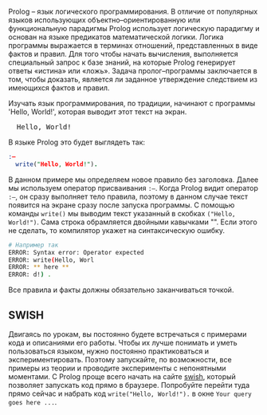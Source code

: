 Prolog – язык логического программирования. В отличие от популярных языков использующих объектно–ориентированную или функциональную парадигмы Prolog использует логическую парадигму и основан на языке предикатов математической логики. Логика программы выражается в терминах отношений, представленных в виде фактов и правил.
Для того чтобы начать вычисления, выполняется специальный запрос к базе знаний, на которые Prolog генерирует ответы «истина» или «ложь». Задача пролог–программы заключается в том, чтобы доказать, является ли заданное утверждение следствием из имеющихся фактов и правил.

Изучать язык программирования, по традиции, начинают с программы 'Hello, World!', которая выводит этот текст на экран.

<pre class='hexlet–basics–output'>
  Hello, World!
</pre>

В языке Prolog это будет выглядеть так:

```prolog
:–
  write("Hello, World!").
```

В данном примере мы определяем новое правило без заголовка. Далее мы используем оператор присваивания `:–`. Когда Prolog видит оператор `:–`, он сразу выполняет тело правила, поэтому в данном случае текст появится на экране сразу после запуска программы. С помощью команды `write()` мы выводим текст указанный в скобках `("Hello, World!")`. Сама строка обрамляется двойными кавычками "". Если этого не сделать, то компилятор укажет на синтаксическую ошибку.

```sh
# Например так
ERROR: Syntax error: Operator expected
ERROR: write(Hello, Worl
ERROR: ** here **
ERROR: d!) .
```

Все правила и факты должны обязательно заканчиваться точкой.

## SWISH

Двигаясь по урокам, вы постоянно будете встречаться с примерами кода и описаниями его работы. Чтобы их лучше понимать и уметь пользоваться языком, нужно постоянно практиковаться и экспериментировать. Поэтому запускайте, по возможности, все примеры из теории и проводите эксперименты с непонятными моментами. С Prolog проще всего начать на сайте [swish](https://swish.swi-prolog.org/), который позволяет запускать код прямо в браузере. Попробуйте перейти туда прямо сейчас и набрать код `write("Hello, World!").` в окне `Your query goes here ...`.
